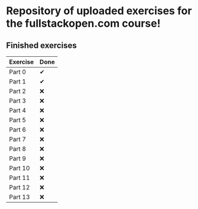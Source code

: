 # Repository of uploaded exercises for the fullstackopen.com course!

## Finished exercises

| Exercise     | Done      |
| ------------- | ------------- |
| Part 0 | ✔ |
| Part 1 | ✔ |
| Part 2 | ❌ |
| Part 3 | ❌ |
| Part 4 | ❌ |
| Part 5 | ❌ |
| Part 6 | ❌ |
| Part 7 | ❌ |
| Part 8 | ❌ |
| Part 9 | ❌ |
| Part 10 | ❌ |
| Part 11 | ❌ |
| Part 12 | ❌ |
| Part 13 | ❌ |
